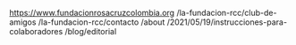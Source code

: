 https://www.fundacionrosacruzcolombia.org
  /la-fundacion-rcc/club-de-amigos
    /la-fundacion-rcc/contacto
  /about
  /2021/05/19/instrucciones-para-colaboradores
  /blog/editorial
